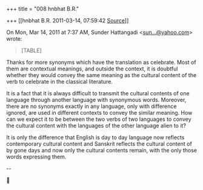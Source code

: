 +++
title = "008 hnbhat B.R."

+++
[[hnbhat B.R.	2011-03-14, 07:59:42 [Source](https://groups.google.com/g/samskrita/c/i5LJLKHbdqE)]]



On Mon, Mar 14, 2011 at 7:37 AM, Sunder Hattangadi \<[sun...@yahoo.com]()\> wrote:  

> [TABLE]

  

Thanks for more synonyms which have the translation as celebrate. Most of them are contextual meanings, and outside the context, it is doubtful whether they would convey the same meaning as the cultural content of the verb to celebrate in the classical literature.

  

It is a fact that it is always difficult to transmit the cultural contents of one language through another language with synonymous words. Moreover, there are no synonyms exactly in any language, only with difference ignored, are used in different contexts to convey the similar meaning. How can we expect it to be between the two verbs of two languages to convey the cultural content with the languages of the other language alien to it?

  

It is only the difference that English is day to day language now reflects contemporary cultural content and Sanskrit reflects the cultural content of by gone days and now only the cultural contents remain, with the only those words expressing them.  



  
--  



